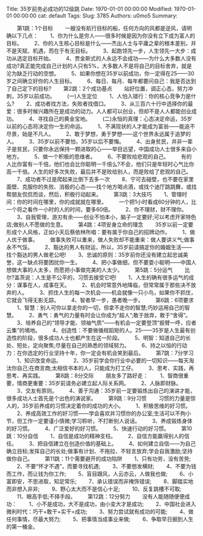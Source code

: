 Title: 35岁前务必成功的12级跳
Date: 1970-01-01 00:00:00
Modified: 1970-01-01 00:00:00
cat: default
Tags: 
Slug: 3785
Authors: u0mo5 
Summary: 

　　第1跳：1个目标
　　一艘没有航行目标的船，任何方向的风都是逆风，请明确以下几点：
　　1、你为什么是穷人——很多时候是因为你没有立下成为富人的目标。
　　2、你的人生核心目标是什么——杰出人士与平庸之辈的根本差别，并不是天赋、机遇，而在于有无目标。
　　3、起跑领先一步，人生领先一大步：成功从选定目标开始。
　　4、贾金斯式的人永远不会成功——为什么大多数人没有成功?真正能完成自己计划的人只有5%，大多数人不是将自己的目标舍弃，就是沦为缺乏行动的空想。
　　5、如果你想在35岁以前成功，你一定得在25——30岁之间确立好你的人生目标。
　　6、每日、每月、每年都要问自己：我是否达到了自己定下的目标?
　　第2跳：2个成功基点
　　站好位置，调正心态，努力冲刺，35岁以前成功。
　　(一)人生定位
　　1、人怕入错行：你的核心竞争力是什么?
　　2、成功者找方法，失败者找借口。
　　3、从三百六十行中选择你的最爱：很多时候兴趣所在是成功的动力。人人都可以创业，但却不是人人都能创业成功。
　　4、寻找自己的黄金宝地。
　　(二)永恒的真理：心态决定命运，35岁以前的心态将决定你一生的命运。
　　1、不满现状的人才能成为富翁——能追不尽景，始是不凡人。
　　2、敢于梦想，勇于梦想——这个世界永远属于追梦的人。
　　3、35岁以前不要怕，35岁以后不要悔。
　　4、出身贫民，并非一辈子是贫民，只要你永远保持一颗进取的心——举目远望，中国成功人士很多来自小地方。
　　5、做一个积极的思维者。
　　6、不要败给悲观的自己。
　　有的人比你富有一千倍，他们也会比你聪明一千倍么?不会，他们只是年轻时心气比你高一千倍。人生的好多次失败，最后并不是败给别人，而是败给了悲观的自己。
　　7、成功者不过是爬起来比倒下去多一次
　　8、宁可去碰壁，也不要在家里面壁、克服你的失败、消极的心态——找个地方喝点酒，或找个迪厅跳跳舞，或找帮朋友侃侃而谈，然后，积极行动起来。
　　第3跳：3大技巧
　　1、管理时间：你的时间在哪里，你的成就就在哪里。
　　一个把1小时看成60分钟的人，比一个将之看作一小时的人的时间，要多60倍。
　　2、你不理财，财不理你。
　　3、自我管理，游刃有余——创业不怕本小，脑子一定要好;可以考虑开家特色店;做别人不愿做的生意。
　　第4跳：4项安身立命的理念
　　35岁以前一定要形成个人风格，正如小天后蔡依林所唱：要有属于你自己的招牌动作。
　　1、做人优于做事。
　　做事失败可以重来，做人失败却不能重来：做人要讲义气;做事永不气馁。
　　2、豁达的男人有财运，所以，35岁前请搞定你的婚姻生活——找个豁达的男人做老公吧!
　　3、忠诚的原则：35岁前你还没有建立起忠诚美誉，这一缺点将要困扰你一生。
　　4、把小事做细，但不要耍小聪明——中国人想做大事的人太多，而愿把小事做完美的人太少。
　　第5跳：5分运气
　　比尔?盖茨说：人生是不公平的，习惯去接受它吧!
　　1、人生的确有很多运气的成分：谋事在人，成事在天。
　　2、机会时常意外地降临，但常常属于那些决不放弃的人。
　　3、抓住人生的每一次机会——机会就像一只小鸟，如果你不抓住，它就会飞得无影无踪。
　　4、智者早一步，愚者晚一步。
　　第6跳：6项要求
　　1、智慧：别人可你以拿走你的一切，但拿不走你的智慧;巧妙运用自己的智慧。
　　2、勇气：勇气的力量有时会让你成为“超人”;敢于放弃，敢于“舍得”。
　　3、培养自己的“领导才能、领袖气质”——有机会一定要登顶“振臂一呼，应者云集”的境地。
　　4、创造性：不要做循规蹈矩的人。25——35岁是人生最有创造性的阶段，很多成功人士也都产生在这一阶段。
　　5、明智：知道自己的长处、短处，定向聚焦;尽量在自己的熟悉的领域努力。
　　6、持之以恒的行动力：在你选定的行业坚持十年，你一定会有机会笑到最后。
　　第7跳：7分学习
　　1、知识改变命运。
　　2、35岁前学会你行业中必要的一切知识——每天淘汰你自己;在商言商;太相信书本的人，只能成为打工仔。
　　3、思考、实践，再思考、再实践。
　　第8跳：8分交际
　　朋友多了路好走：
　　1、智商很重要，情商更重要：35岁前请务必建立起人际关系网。
　　2、人脉即财脉。
　　3、交友有原则。
　　4、善于沟通：35岁前一定要锻炼出自己的演讲才能，很多成功人士首先是个出色的演说家。
　　第9跳：9分习惯
　　习惯的力量是惊人的，35岁前养成的习惯决定着你的成功的大小。
　　1、积极思维的好习惯。
　　2、养成高效工作的好习惯——学会喜欢并习惯你的办公室;生活可以不拘小节，但工作一定要谨小慎微;学习聆听，不打断别人说话。
　　3、养成锻炼身体的好习惯。
　　4、广泛爱好的好习惯。
　　5、快速行动的好习惯。
　　第10跳：10分自信
　　1、自信是成功的精神支柱。
　　2、自信方能赢得别人的信任。
　　3、把自信建立在创造价值的基础上。
　　4、如何建立自信——为自己确立目标;发挥自己的长处;做事有计划、不拖拉、不轻言放弃;学会自我激励;坚持做你自己。
　　第11跳：11个需要避开的成功陷阱
　　1、只有功劳，没有苦劳;
　　2、不要“怀才不遇”，而要寻找机遇;
　　3、不要想发横财;
　　4、不要为钱而工作，而让钱为你工作;
　　5、盲目跟风，人云亦云，人做我也做;
　　6、小富即安，不思进取，知足常乐;
　　7、承认错误而非掩饰错误;
　　8、脚踏实地而非想入非非;
　　9、野心太大而不是信心十足;
　　10、反复跳槽不可取;
　　11、眼高手低;不择手段。
　　第12跳：12分努力
　　没有人能随随便便成功：
　　1、小不是成功，大不是成功，由小变大才是成功;
　　2、中国社会进入微利时代：巧干+敢干+实干=成功;
　　3、努力尝试就有成功的可能;
　　4、做任何事情，尽最大努力;
　　5、把事情当成事业来做;
　　6、争取早日掘到人生的第一桶金。
